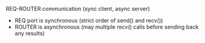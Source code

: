REQ-ROUTER communication (sync client, async server) 
 * REQ port is synchronous (strict order of send() and recv())
 * ROUTER is asynchronous  (may multiple recv() calls before sending back any results)